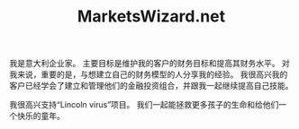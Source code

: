 ﻿---
layout: post-ea

title: MarketsWizard.net
logo: marketswizard_net.png

socials:
  - icon: home
    link: http://marketswizard.net/
  - icon: skype
    link: skype:sunalex83?chat
  - icon: facebook-square
    link: https://www.facebook.com/RosatiAle
  - icon: linkedin
    link: https://www.linkedin.com/in/alessandrorosati

category: friends
order: 6

lang: cn
ref: marketswizard_net_friend
---

我是意大利企业家。
主要目标是维护我的客户的财务目标和提高其财务水平。
对我来说，重要的是，与想建立自己的财务模型的人分享我的经验。
我很高兴我的客户已经学会了建立和管理他们的金融投资组合，并跟我一起继续提高自己技能。

我很高兴支持“Lincoln virus”项目。
我们一起能拯救更多孩子的生命和给他们一个快乐的童年。



